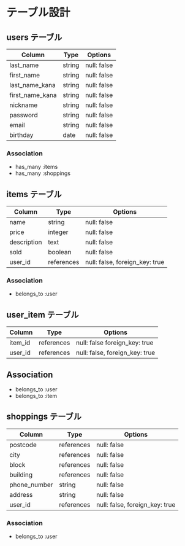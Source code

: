 # テーブル設計

## users テーブル

| Column          | Type    | Options     |
| --------------- | ------- | ----------- |
| last_name       | string  | null: false |
| first_name      | string  | null: false |
| last_name_kana  | string  | null: false |
| first_name_kana | string  | null: false |
| nickname        | string  | null: false |
| password        | string  | null: false |
| email           | string  | null: false |
| birthday        | date    | null: false |

### Association

- has_many  :items
- has_many  :shoppings

## items テーブル

| Column      | Type        | Options                        |
| ----------- | ----------- | ------------------------------ |
| name        | string      | null: false                    |
| price       | integer     | null: false                    |
| description | text        | null: false                    |
| sold        | boolean     | null: false                    |
| user_id     | references  | null: false, foreign_key: true |


### Association

- belongs_to :user 

## user_item テーブル

| Column      | Type        | Options                        |
| ----------- | ----------- | ------------------------------ |
| item_id     | references  | null: false  foreign_key: true |
| user_id     | references  | null: false, foreign_key: true |

## Association
- belongs_to :user
- belongs_to :item

## shoppings テーブル

| Column       | Type       | Options                        |
| ------------ | ---------- | ------------------------------ |
| postcode     | references | null: false                    |
| city         | references | null: false                    |
| block        | references | null: false                    |
| building     | references | null: false                    |
| phone_number | string     | null: false                    |
| address      | string     | null: false                    |
| user_id      | references | null: false, foreign_key: true |

### Association

- belongs_to :user

